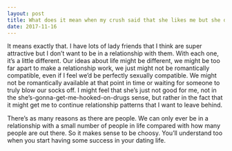 ```yaml
---
layout: post
title: What does it mean when my crush said that she likes me but she doesn&#39;t want to be in a relationship?
date: 2017-11-16
---
```


<p>It means exactly that. I have lots of lady friends that I think are super attractive but I don’t want to be in a relationship with them. With each one, it’s a little different. Our ideas about life might be different, we might be too far apart to make a relationship work, we just might not be romantically compatible, even if I feel we’d be perfectly sexually compatible. We might not be romantically available at that point in time or waiting for someone to truly blow our socks off. I might feel that she’s just not good for me, not in the she’s-gonna-get-me-hooked-on-drugs sense, but rather in the fact that it might get me to continue relationship patterns that I want to leave behind.</p><p>There’s as many reasons as there are people. We can only ever be in a relationship with a small number of people in life compared with how many people are out there. So it makes sense to be choosy. You’ll understand too when you start having some success in your dating life.</p>
